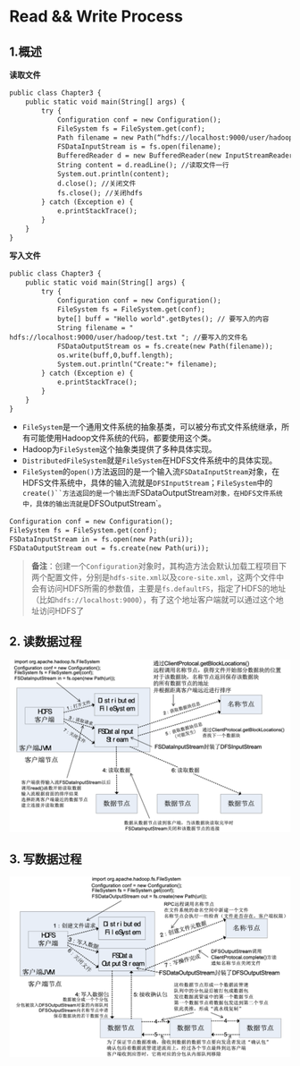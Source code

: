 # Read && Write Process

## 1.概述
**读取文件**

```
public class Chapter3 {    
    public static void main(String[] args) {
        try {
            Configuration conf = new Configuration();  
            FileSystem fs = FileSystem.get(conf);
            Path filename = new Path(“hdfs://localhost:9000/user/hadoop/test.txt");
            FSDataInputStream is = fs.open(filename);            
            BufferedReader d = new BufferedReader(new InputStreamReader(is));
            String content = d.readLine(); //读取文件一行 
            System.out.println(content);
            d.close(); //关闭文件 
            fs.close(); //关闭hdfs 
        } catch (Exception e) {  
            e.printStackTrace();  
        }  
    }  
}

```

**写入文件**
```
public class Chapter3 {    
    public static void main(String[] args) { 
        try {
            Configuration conf = new Configuration();  
            FileSystem fs = FileSystem.get(conf);
            byte[] buff = "Hello world".getBytes(); // 要写入的内容 
            String filename = " hdfs://localhost:9000/user/hadoop/test.txt "; //要写入的文件名 
            FSDataOutputStream os = fs.create(new Path(filename));
            os.write(buff,0,buff.length);
            System.out.println("Create:"+ filename); 
        } catch (Exception e) {  
            e.printStackTrace();  
        }  
    }  
}
```

- `FileSystem`是一个通用文件系统的抽象基类，可以被分布式文件系统继承，所有可能使用Hadoop文件系统的代码，都要使用这个类。
- Hadoop为`FileSystem`这个抽象类提供了多种具体实现。
- `DistributedFileSystem`就是`FileSystem`在HDFS文件系统中的具体实现。
- `FileSystem`的`open()`方法返回的是一个输入流`FSDataInputStream`对象，在HDFS文件系统中，具体的输入流就是`DFSInputStream`；`FileSystem`中的`create()``方法返回的是一个输出流`FSDataOutputStream`对象，在HDFS文件系统中，具体的输出流就是`DFSOutputStream`。

```
Configuration conf = new Configuration();
FileSystem fs = FileSystem.get(conf);
FSDataInputStream in = fs.open(new Path(uri));
FSDataOutputStream out = fs.create(new Path(uri));
```

>**备注**：创建一个`Configuration`对象时，其构造方法会默认加载工程项目下两个配置文件，分别是`hdfs-site.xml`以及`core-site.xml`，这两个文件中会有访问HDFS所需的参数值，主要是`fs.defaultFS`，指定了HDFS的地址（比如`hdfs://localhost:9000`），有了这个地址客户端就可以通过这个地址访问HDFS了

## 2. 读数据过程
![](assets/markdown-img-paste-20190805162854100.png)

## 3. 写数据过程
![](assets/markdown-img-paste-20190805162915842.png)
